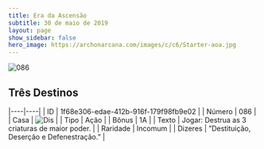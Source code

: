 ```yaml
---
title: Era da Ascensão
subtitle: 30 de maio de 2019
layout: page
show_sidebar: false
hero_image: https://archonarcana.com/images/c/c6/Starter-aoa.jpg
---
```


![086](https://cdn.keyforgegame.com/media/card_front/pt/435_086_VGMC42GGFR76_pt.png)

## Três Destinos

|----|----|
| ID | 1f68e306-edae-412b-916f-179f98fb9e02 |
| Número | 086 |
| Casa | ![Dis](https://archonarcana.com/images/thumb/e/e8/Dis.png/22px-Dis.png "Dis") |
| Tipo | Ação |
| Bônus | 1A |
| Texto | Jogar: Destrua as 3 criaturas de maior poder. |
| Raridade | Incomum |
| Dizeres | ”Destituição, Deserção e Defenestração.” |
